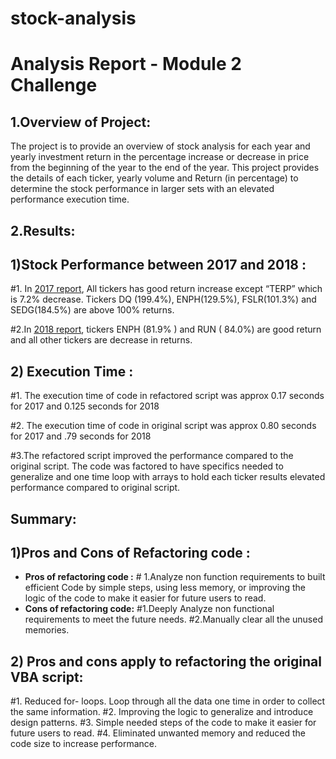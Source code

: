 # stock-analysis
# Analysis Report - Module 2 Challenge

## 1.Overview of Project:
The project is to provide an overview of stock analysis for each year and yearly investment return in the percentage increase or decrease in price from the beginning of the year to the end of the year. This project provides the details of each ticker, yearly volume and Return (in percentage) to determine the stock performance in larger sets with an elevated performance execution time.

## 2.Results:

## 1)Stock Performance between 2017 and 2018 :
#1. In [2017 report](https://github.com/raajasrini/stock-analysis/blob/main/Resources/VBA_Challenge_2017.png), All tickers has good return increase except “TERP” which is 7.2% decrease. Tickers DQ (199.4%), ENPH(129.5%), FSLR(101.3%) and SEDG(184.5%) are above 100% returns.

#2.In [2018 report](https://github.com/raajasrini/stock-analysis/blob/main/Resources/VBA_Challenge_2018.png), tickers ENPH (81.9% ) and RUN ( 84.0%) are good return and all other tickers are decrease in returns. 

 ## 2) Execution Time :
#1. The execution time of code in refactored script was approx 0.17 seconds for 2017 and 0.125 seconds for 2018

#2. The execution time of code in original script was approx 0.80 seconds for 2017 and .79 seconds for 2018

#3.The refactored script improved the performance compared to the original script. The code was factored to have specifics needed to generalize and one time loop with arrays to hold each ticker results elevated performance compared to original script.

## Summary:
## 1)Pros and Cons of Refactoring code :
  
 * **Pros of refactoring code :** # 1.Analyze non function requirements to built efficient Code by simple steps, using less memory, or improving the logic of the code to make it easier for future users to read.
 * **Cons of refactoring code:**
#1.Deeply Analyze non functional requirements to meet the future needs.
#2.Manually clear all the unused memories.

## 2) Pros and cons apply to refactoring the original VBA script:
#1.	Reduced for- loops. Loop through all the data one time in order to collect the same information.
#2.	Improving the logic to generalize and introduce design patterns.
#3.	Simple needed steps of the code to make it easier for future users to read. 
#4.	Eliminated unwanted memory and reduced the code size to increase performance.
